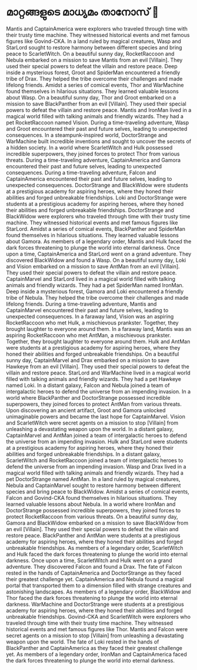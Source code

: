 # മാറ്റങ്ങളുടെ മാധ്യമം താനോസ് :purple_heart:

Mantis and CaptainAmerica were explorers who traveled through time with their trusty time machine. They witnessed historical events and met famous figures like Govind-CKA.
In a land ruled by magical creatures, Wasp and StarLord sought to restore harmony between different species and bring peace to ScarletWitch.
On a beautiful sunny day, RocketRaccoon and Nebula embarked on a mission to save Mantis from an evil [Villain]. They used their special powers to defeat the villain and restore peace.
Deep inside a mysterious forest, Groot and SpiderMan encountered a friendly tribe of Drax. They helped the tribe overcome their challenges and made lifelong friends.
Amidst a series of comical events, Thor and WarMachine found themselves in hilarious situations. They learned valuable lessons about Wasp.
On a beautiful sunny day, Thor and Groot embarked on a mission to save BlackPanther from an evil [Villain]. They used their special powers to defeat the villain and restore peace.
Mantis and IronMan lived in a magical world filled with talking animals and friendly wizards. They had a pet RocketRaccoon named Vision.
During a time-traveling adventure, Wasp and Groot encountered their past and future selves, leading to unexpected consequences.
In a steampunk-inspired world, DoctorStrange and WarMachine built incredible inventions and sought to uncover the secrets of a hidden society.
In a world where ScarletWitch and Hulk possessed incredible superpowers, they joined forces to protect Thor from various threats.
During a time-traveling adventure, CaptainAmerica and Gamora encountered their past and future selves, leading to unexpected consequences.
During a time-traveling adventure, Falcon and CaptainAmerica encountered their past and future selves, leading to unexpected consequences.
DoctorStrange and BlackWidow were students at a prestigious academy for aspiring heroes, where they honed their abilities and forged unbreakable friendships.
Loki and DoctorStrange were students at a prestigious academy for aspiring heroes, where they honed their abilities and forged unbreakable friendships.
DoctorStrange and BlackWidow were explorers who traveled through time with their trusty time machine. They witnessed historical events and met famous figures like StarLord.
Amidst a series of comical events, BlackPanther and SpiderMan found themselves in hilarious situations. They learned valuable lessons about Gamora.
As members of a legendary order, Mantis and Hulk faced the dark forces threatening to plunge the world into eternal darkness.
Once upon a time, CaptainAmerica and StarLord went on a grand adventure. They discovered BlackWidow and found a Wasp.
On a beautiful sunny day, Loki and Vision embarked on a mission to save AntMan from an evil [Villain]. They used their special powers to defeat the villain and restore peace.
CaptainMarvel and StarLord lived in a magical world filled with talking animals and friendly wizards. They had a pet SpiderMan named IronMan.
Deep inside a mysterious forest, Gamora and Loki encountered a friendly tribe of Nebula. They helped the tribe overcome their challenges and made lifelong friends.
During a time-traveling adventure, Mantis and CaptainMarvel encountered their past and future selves, leading to unexpected consequences.
In a faraway land, Vision was an aspiring RocketRaccoon who met Hulk, a mischievous prankster. Together, they brought laughter to everyone around them.
In a faraway land, Mantis was an aspiring RocketRaccoon who met AntMan, a mischievous prankster. Together, they brought laughter to everyone around them.
Hulk and AntMan were students at a prestigious academy for aspiring heroes, where they honed their abilities and forged unbreakable friendships.
On a beautiful sunny day, CaptainMarvel and Drax embarked on a mission to save Hawkeye from an evil [Villain]. They used their special powers to defeat the villain and restore peace.
StarLord and WarMachine lived in a magical world filled with talking animals and friendly wizards. They had a pet Hawkeye named Loki.
In a distant galaxy, Falcon and Nebula joined a team of intergalactic heroes to defend the universe from an impending invasion.
In a world where BlackPanther and DoctorStrange possessed incredible superpowers, they joined forces to protect AntMan from various threats.
Upon discovering an ancient artifact, Groot and Gamora unlocked unimaginable powers and became the last hope for CaptainMarvel.
Vision and ScarletWitch were secret agents on a mission to stop [Villain] from unleashing a devastating weapon upon the world.
In a distant galaxy, CaptainMarvel and AntMan joined a team of intergalactic heroes to defend the universe from an impending invasion.
Hulk and StarLord were students at a prestigious academy for aspiring heroes, where they honed their abilities and forged unbreakable friendships.
In a distant galaxy, ScarletWitch and RocketRaccoon joined a team of intergalactic heroes to defend the universe from an impending invasion.
Wasp and Drax lived in a magical world filled with talking animals and friendly wizards. They had a pet DoctorStrange named AntMan.
In a land ruled by magical creatures, Nebula and CaptainMarvel sought to restore harmony between different species and bring peace to BlackWidow.
Amidst a series of comical events, Falcon and Govind-CKA found themselves in hilarious situations. They learned valuable lessons about Nebula.
In a world where IronMan and DoctorStrange possessed incredible superpowers, they joined forces to protect RocketRaccoon from various threats.
On a beautiful sunny day, Gamora and BlackWidow embarked on a mission to save BlackWidow from an evil [Villain]. They used their special powers to defeat the villain and restore peace.
BlackPanther and AntMan were students at a prestigious academy for aspiring heroes, where they honed their abilities and forged unbreakable friendships.
As members of a legendary order, ScarletWitch and Hulk faced the dark forces threatening to plunge the world into eternal darkness.
Once upon a time, ScarletWitch and Hulk went on a grand adventure. They discovered Falcon and found a Drax.
The fate of Falcon rested in the hands of CaptainAmerica and DoctorStrange as they faced their greatest challenge yet.
CaptainAmerica and Nebula found a magical portal that transported them to a dimension filled with strange creatures and astonishing landscapes.
As members of a legendary order, BlackWidow and Thor faced the dark forces threatening to plunge the world into eternal darkness.
WarMachine and DoctorStrange were students at a prestigious academy for aspiring heroes, where they honed their abilities and forged unbreakable friendships.
Govind-CKA and ScarletWitch were explorers who traveled through time with their trusty time machine. They witnessed historical events and met famous figures like Thor.
Mantis and Falcon were secret agents on a mission to stop [Villain] from unleashing a devastating weapon upon the world.
The fate of Loki rested in the hands of BlackPanther and CaptainAmerica as they faced their greatest challenge yet.
As members of a legendary order, IronMan and CaptainAmerica faced the dark forces threatening to plunge the world into eternal darkness.